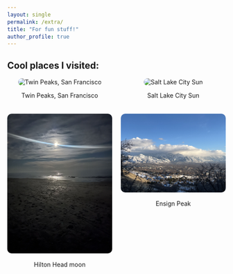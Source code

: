 ```yaml
---
layout: single
permalink: /extra/
title: "For fun stuff!"
author_profile: true
---
```


## Cool places I visited:

<!-- [Twin peaks, San Francicso](assets/images_extra/IMG_0049.jpg)
<br>[Salt Lake City Sun](assets/images_extra/IMG_9464.jpg) -->
<div style="display: grid; grid-template-columns: repeat(auto-fit, minmax(200px, 1fr)); gap: 20px; text-align: center;">
  
  <div>
    <img src="/assets/images_extra/IMG_0049.jpg" alt="Twin Peaks, San Francisco" style="width: 100%; border-radius: 10px;">
    <p>Twin Peaks, San Francisco</p>
  </div>
  
  <div>
    <img src="/assets/images_extra/IMG_9464.jpg" alt="Salt Lake City Sun" style="width: 100%; border-radius: 10px;">
    <p>Salt Lake City Sun</p>
  </div>

  <!-- Add more images below -->
  <div>
    <img src="/assets/images_extra/IMG_0237.jpg" alt="Hilton Head moon" style="width: 100%; border-radius: 10px;">
    <p>Hilton Head moon</p>
  </div>

  <div>
    <img src="/assets/images_extra/IMG_0259.jpg" alt="Ensign Peak" style="width: 100%; border-radius: 10px;">
    <p>Ensign Peak</p>
  </div>

</div>

